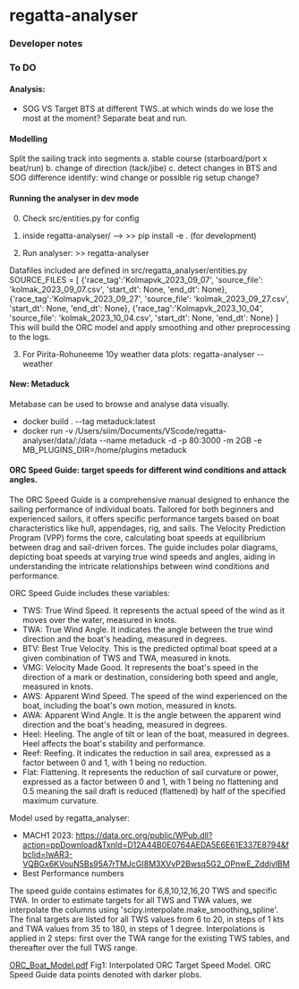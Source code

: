 # regatta-analyser

### Developer notes

### To DO




#### Analysis: 
* SOG VS Target BTS at different TWS..at which winds do we lose the most at the moment? Separate beat and run.




#### Modelling
Split the sailing track into segments
    a. stable course (starboard/port x beat/run)
    b. change of direction (tack/jibe)
    c. detect changes in BTS and SOG difference
        identify: wind change or possible rig setup change?


#### Running the analyser in dev mode

0. Check src/entities.py for config

1. inside regatta-analyser/ --> >> pip install -e . (for development)
2. Run analyser: >> regatta-analyser

Datafiles included are defined in src/regatta_analyser/entities.py
    SOURCE_FILES = [
        {'race_tag':'Kolmapvk_2023_09_07', 'source_file': 'kolmak_2023_09_07.csv', 'start_dt': None, 'end_dt': None},
        {'race_tag':'Kolmapvk_2023_09_27', 'source_file': 'kolmak_2023_09_27.csv', 'start_dt': None, 'end_dt': None},
        {'race_tag':'Kolmapvk_2023_10_04', 'source_file': 'kolmak_2023_10_04.csv', 'start_dt': None, 'end_dt': None}
        ]
This will build the ORC model and apply smoothing and other preprocessing to the logs.

3. For Pirita-Rohuneeme 10y weather data plots: regatta-analyser --weather



#### New: Metaduck

Metabase can be used to browse and analyse data visually.

* docker build . --tag metaduck:latest
* docker run -v /Users/siim/Documents/VScode/regatta-analyser/data/:/data --name metaduck -d -p 80:3000 -m 2GB -e MB_PLUGINS_DIR=/home/plugins metaduck




#### ORC Speed Guide: target speeds for different wind conditions and attack angles.

The ORC Speed Guide is a comprehensive manual designed to enhance the sailing performance of individual boats. Tailored for both beginners and experienced sailors, it offers specific performance targets based on boat characteristics like hull, appendages, rig, and sails. The Velocity Prediction Program (VPP) forms the core, calculating boat speeds at equilibrium between drag and sail-driven forces. The guide includes polar diagrams, depicting boat speeds at varying true wind speeds and angles, aiding in understanding the intricate relationships between wind conditions and performance.

ORC Speed Guide includes these variables:
* TWS: True Wind Speed. It represents the actual speed of the wind as it moves over the water, measured in knots.
* TWA: True Wind Angle. It indicates the angle between the true wind direction and the boat's heading, measured in degrees.
* BTV: Best True Velocity. This is the predicted optimal boat speed at a given combination of TWS and TWA, measured in knots.
* VMG: Velocity Made Good. It represents the boat's speed in the direction of a mark or destination, considering both speed and angle, measured in knots.
* AWS: Apparent Wind Speed. The speed of the wind experienced on the boat, including the boat's own motion, measured in knots.
* AWA: Apparent Wind Angle. It is the angle between the apparent wind direction and the boat's heading, measured in degrees.
* Heel: Heeling. The angle of tilt or lean of the boat, measured in degrees. Heel affects the boat's stability and performance.
* Reef: Reefing. It indicates the reduction in sail area, expressed as a factor between 0 and 1, with 1 being no reduction.
* Flat: Flattening. It represents the reduction of sail curvature or power, expressed as a factor between 0 and 1, with 1 being no flattening and 0.5 meaning the sail draft is reduced (flattened) by half of the specified maximum curvature.

Model used by regatta_analyser:
* MACH1 2023: https://data.orc.org/public/WPub.dll?action=ppDownload&TxnId=D12A44B0E0764AEDA5E6E61E337E8794&fbclid=IwAR3-VQBGx6KVouN5Bs95A7rTMJcGI8M3XVvP2Bwsq5G2_OPnwE_ZddjvlBM
* Best Performance numbers


The speed guide contains estimates for 6,8,10,12,16,20 TWS and specific TWA. In order to estimate targets for all TWS and TWA values,
we interpolate the columns using 'scipy.interpolate.make_smoothing_spline'. The final targets are listed for all TWS values from 6 to 20, in steps of 1 kts and TWA values from 35 to 180, in steps of 1 degree. Interpolations is applied in 2 steps: first over the TWA range for the existing TWS tables, and thereafter over the full TWS range.


[ORC_Boat_Model.pdf](https://github.com/siimtolk/regatta-analyser/files/13404703/ORC_Boat_Model.pdf)
Fig1: Interpolated ORC Target Speed Model. ORC Speed Guide data points denoted with darker plobs.
